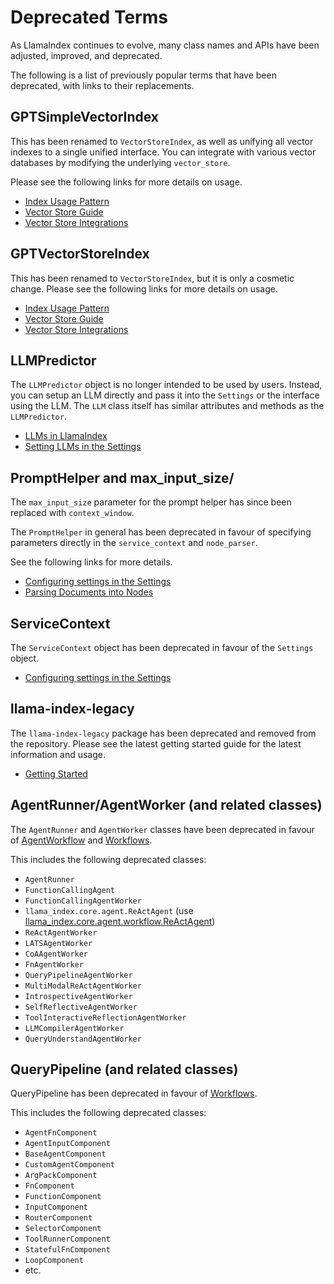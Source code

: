 # Deprecated Terms

As LlamaIndex continues to evolve, many class names and APIs have been adjusted, improved, and deprecated.

The following is a list of previously popular terms that have been deprecated, with links to their replacements.

## GPTSimpleVectorIndex

This has been renamed to `VectorStoreIndex`, as well as unifying all vector indexes to a single unified interface. You can integrate with various vector databases by modifying the underlying `vector_store`.

Please see the following links for more details on usage.

- [Index Usage Pattern](/python/framework/module_guides/evaluating/usage_pattern)
- [Vector Store Guide](/python/framework/module_guides/indexing/vector_store_guide)
- [Vector Store Integrations](/python/framework/community/integrations/vector_stores)

## GPTVectorStoreIndex

This has been renamed to `VectorStoreIndex`, but it is only a cosmetic change. Please see the following links for more details on usage.

- [Index Usage Pattern](/python/framework/module_guides/evaluating/usage_pattern)
- [Vector Store Guide](/python/framework/module_guides/indexing/vector_store_guide)
- [Vector Store Integrations](/python/framework/community/integrations/vector_stores)

## LLMPredictor

The `LLMPredictor` object is no longer intended to be used by users. Instead, you can setup an LLM directly and pass it into the `Settings` or the interface using the LLM. The `LLM` class itself has similar attributes and methods as the `LLMPredictor`.

- [LLMs in LlamaIndex](/python/framework/module_guides/models/llms)
- [Setting LLMs in the Settings](/python/framework/module_guides/supporting_modules/settings)

## PromptHelper and max_input_size/

The `max_input_size` parameter for the prompt helper has since been replaced with `context_window`.

The `PromptHelper` in general has been deprecated in favour of specifying parameters directly in the `service_context` and `node_parser`.

See the following links for more details.

- [Configuring settings in the Settings](/python/framework/module_guides/supporting_modules/settings)
- [Parsing Documents into Nodes](/python/framework/module_guides/loading/node_parsers/index)

## ServiceContext

The `ServiceContext` object has been deprecated in favour of the `Settings` object.

- [Configuring settings in the Settings](/python/framework/module_guides/supporting_modules/settings)

## llama-index-legacy

The `llama-index-legacy` package has been deprecated and removed from the repository. Please see the latest getting started guide for the latest information and usage.

- [Getting Started](/python/framework/getting_started/installation)

## AgentRunner/AgentWorker (and related classes)

The `AgentRunner` and `AgentWorker` classes have been deprecated in favour of [AgentWorkflow](/python/framework/module_guides/deploying/agents/index) and [Workflows](/python/framework/module_guides/workflow/index).

This includes the following deprecated classes:

- `AgentRunner`
- `FunctionCallingAgent`
- `FunctionCallingAgentWorker`
- `llama_index.core.agent.ReActAgent` (use [llama_index.core.agent.workflow.ReActAgent](/python/framework/module_guides/deploying/agents/index))
- `ReActAgentWorker`
- `LATSAgentWorker`
- `CoAAgentWorker`
- `FnAgentWorker`
- `QueryPipelineAgentWorker`
- `MultiModalReActAgentWorker`
- `IntrospectiveAgentWorker`
- `SelfReflectiveAgentWorker`
- `ToolInteractiveReflectionAgentWorker`
- `LLMCompilerAgentWorker`
- `QueryUnderstandAgentWorker`

## QueryPipeline (and related classes)

QueryPipeline has been deprecated in favour of [Workflows](/python/framework/module_guides/workflow/index).

This includes the following deprecated classes:

- `AgentFnComponent`
- `AgentInputComponent`
- `BaseAgentComponent`
- `CustomAgentComponent`
- `ArgPackComponent`
- `FnComponent`
- `FunctionComponent`
- `InputComponent`
- `RouterComponent`
- `SelectorComponent`
- `ToolRunnerComponent`
- `StatefulFnComponent`
- `LoopComponent`
- etc.

